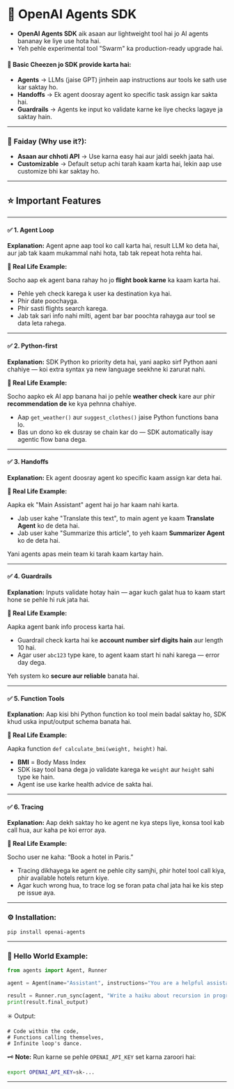 # 🔹 **OpenAI Agents SDK**

* **OpenAI Agents SDK** aik asaan aur lightweight tool hai jo AI agents bananay ke liye use hota hai.
* Yeh pehle experimental tool "Swarm" ka production-ready upgrade hai.

#### 🔧 **Basic Cheezen jo SDK provide karta hai:**

* **Agents** → LLMs (jaise GPT) jinhein aap instructions aur tools ke sath use kar saktay ho.
* **Handoffs** → Ek agent doosray agent ko specific task assign kar sakta hai.
* **Guardrails** → Agents ke input ko validate karne ke liye checks lagaye ja saktay hain.

---

### 🎯 **Faiday (Why use it?):**

* **Asaan aur chhoti API** → Use karna easy hai aur jaldi seekh jaata hai.
* **Customizable** → Default setup achi tarah kaam karta hai, lekin aap use customize bhi kar saktay ho.

---

## ⭐ **Important Features**

---

#### ✅ **1. Agent Loop**

**Explanation:** Agent apne aap tool ko call karta hai, result LLM ko deta hai, aur jab tak kaam mukammal nahi hota, tab tak repeat hota rehta hai.

**🧠 Real Life Example:**

Socho aap ek agent bana rahay ho jo **flight book karne** ka kaam karta hai.

* Pehle yeh check karega k user ka destination kya hai.
* Phir date poochayga.
* Phir sasti flights search karega.
* Jab tak sari info nahi milti, agent bar bar poochta rahayga aur tool se data leta rahega.

---

#### ✅ **2. Python-first**

**Explanation:** SDK Python ko priority deta hai, yani aapko sirf Python aani chahiye — koi extra syntax ya new language seekhne ki zarurat nahi.

**🧠 Real Life Example:**

Socho aapko ek AI app banana hai jo pehle **weather check** kare aur phir **recommendation de** ke kya pehnna chahiye.

* Aap `get_weather()` aur `suggest_clothes()` jaise Python functions bana lo.
* Bas un dono ko ek dusray se chain kar do — SDK automatically isay agentic flow bana dega.

---

#### ✅ **3. Handoffs**

**Explanation:** Ek agent doosray agent ko specific kaam assign kar deta hai.

**🧠 Real Life Example:**

Aapka ek "Main Assistant" agent hai jo har kaam nahi karta.

* Jab user kahe "Translate this text", to main agent ye kaam **Translate Agent** ko de deta hai.
* Jab user kahe "Summarize this article", to yeh kaam **Summarizer Agent** ko de deta hai.

Yani agents apas mein team ki tarah kaam kartay hain.

---

#### ✅ **4. Guardrails**

**Explanation:** Inputs validate hotay hain — agar kuch galat hua to kaam start hone se pehle hi ruk jata hai.

**🧠 Real Life Example:**

Aapka agent bank info process karta hai.

* Guardrail check karta hai ke **account number sirf digits hain** aur length 10 hai.
* Agar user `abc123` type kare, to agent kaam start hi nahi karega — error day dega.

Yeh system ko **secure aur reliable** banata hai.

---

#### ✅ **5. Function Tools**

**Explanation:** Aap kisi bhi Python function ko tool mein badal saktay ho, SDK khud uska input/output schema banata hai.

**🧠 Real Life Example:**

Aapka function `def calculate_bmi(weight, height)` hai.

* **BMI** = Body Mass Index
* SDK isay tool bana dega jo validate karega ke `weight` aur `height` sahi type ke hain.
* Agent ise use karke health advice de sakta hai.

---

#### ✅ **6. Tracing**

**Explanation:** Aap dekh saktay ho ke agent ne kya steps liye, konsa tool kab call hua, aur kaha pe koi error aya.

**🧠 Real Life Example:**

Socho user ne kaha: “Book a hotel in Paris.”

* Tracing dikhayega ke agent ne pehle city samjhi, phir hotel tool call kiya, phir available hotels return kiye.
* Agar kuch wrong hua, to trace log se foran pata chal jata hai ke kis step pe issue aya.

---

### ⚙️ **Installation:**

```
pip install openai-agents
```

---

### 👋 **Hello World Example:**

```python
from agents import Agent, Runner

agent = Agent(name="Assistant", instructions="You are a helpful assistant")

result = Runner.run_sync(agent, "Write a haiku about recursion in programming.")
print(result.final_output)
```

✳️ Output:

```
# Code within the code,  
# Functions calling themselves,  
# Infinite loop's dance.
```

🗝️ **Note:** Run karne se pehle `OPENAI_API_KEY` set karna zaroori hai:

```bash
export OPENAI_API_KEY=sk-...
```

---
